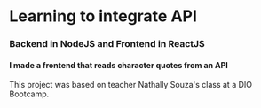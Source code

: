 # Learning to integrate API

### Backend in NodeJS and Frontend in ReactJS

#### I made a frontend that reads character quotes from an API 

This project was based on teacher Nathally Souza's class at a DIO Bootcamp.